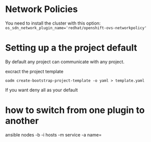 # Network Policies

You need to install the cluster with this option: `os_sdn_network_plugin_name='redhat/openshift-ovs-networkpolicy'`


# Setting up a the project default
By default any project can communicate with any project.

excract the project template
```
oadm create-bootstrap-project-template -o yaml > template.yaml
```

If you want deny all as your default


# how to switch from one plugin to another

ansible nodes -b -i hosts -m service -a name=